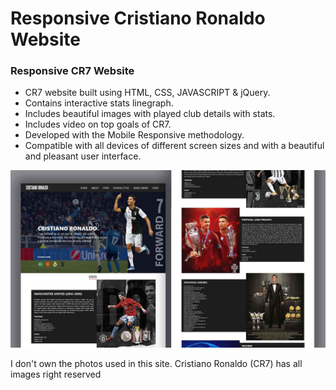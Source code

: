 # Responsive Cristiano Ronaldo Website

###  Responsive CR7 Website

- CR7 website built using HTML, CSS, JAVASCRIPT & jQuery.
- Contains interactive stats linegraph.
- Includes beautiful images with played club details with stats.
- Includes video on top goals of CR7.
- Developed with the Mobile Responsive methodology.
- Compatible with all devices of different screen sizes and with a beautiful and pleasant user interface.


![cr7-website](images/preview.png)

I don't own the photos used in this site. Cristiano Ronaldo (CR7) has all images right reserved
